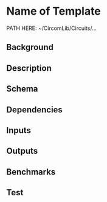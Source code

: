 # Name of Template

PATH HERE: ~/CircomLib/Circuits/... 

## Background

## Description

## Schema

## Dependencies

## Inputs

## Outputs

## Benchmarks 

## Test